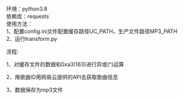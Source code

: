 
环境：python3.8  
依赖库：requests  
使用方法：  
1、配置config.ini文件配置缓存路径UC_PATH，生产文件路径MP3_PATH  
2、运行transform.py  


流程:  

1、对缓存文件的数据和0xa3(163)进行异或(^)运算  

2、用歌曲ID用网易云提供的API去获取歌曲信息  

3、数据保存为mp3文件  
